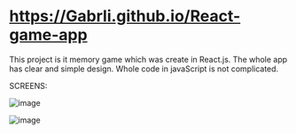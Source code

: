 #  https://Gabrli.github.io/React-game-app

This project is it memory game which was create in React.js.
The whole app has clear and simple design.
Whole code in javaScript is not complicated.

SCREENS:

![image](https://user-images.githubusercontent.com/110058841/231695608-07d6fba7-e8e8-4486-93f4-70bd01eedca2.png)

![image](https://user-images.githubusercontent.com/110058841/231696370-f0aefb69-82d7-4d50-ae66-ca28af9f2281.png)

